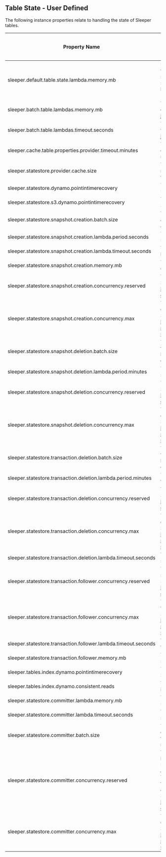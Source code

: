 ## Table State - User Defined

The following instance properties relate to handling the state of Sleeper tables.

| Property Name                                                  | Description                                                                                                                                                                                                                                                                                                                                                                                                                  | Default Value | Run CdkDeploy When Changed |
|----------------------------------------------------------------|------------------------------------------------------------------------------------------------------------------------------------------------------------------------------------------------------------------------------------------------------------------------------------------------------------------------------------------------------------------------------------------------------------------------------|---------------|----------------------------|
| sleeper.default.table.state.lambda.memory.mb                   | Default value for amount of memory in MB for each lambda that holds the state of Sleeper tables in memory. These use a state store provider which caches a number of tables at once, set in `sleeper.statestore.provider.cache.size`. Not all lambdas are covered by this, e.g. see `sleeper.batch.table.lambdas.memory.mb`.                                                                                                 | 4096          | false                      |
| sleeper.batch.table.lambdas.memory.mb                          | The amount of memory in MB for lambdas that create batches of tables to run some operation against, eg. create compaction jobs, run garbage collection, perform partition splitting.                                                                                                                                                                                                                                         | 1024          | false                      |
| sleeper.batch.table.lambdas.timeout.seconds                    | The timeout in seconds for lambdas that create batches of tables to run some operation against, eg. create compaction jobs, run garbage collection, perform partition splitting.                                                                                                                                                                                                                                             | 60            | false                      |
| sleeper.cache.table.properties.provider.timeout.minutes        | The timeout in minutes for when the table properties provider cache should be cleared, forcing table properties to be reloaded from S3.                                                                                                                                                                                                                                                                                      | 60            | false                      |
| sleeper.statestore.provider.cache.size                         | The maximum size of state store providers. If a state store is needed and the cache is full, the oldest state store in the cache will be removed to make space.                                                                                                                                                                                                                                                              | 10            | false                      |
| sleeper.statestore.dynamo.pointintimerecovery                  | This specifies whether point in time recovery is enabled for the DynamoDB state store. This is set on the DynamoDB tables.                                                                                                                                                                                                                                                                                                   | false         | true                       |
| sleeper.statestore.s3.dynamo.pointintimerecovery               | This specifies whether point in time recovery is enabled for the S3 state store. This is set on the revision DynamoDB table.                                                                                                                                                                                                                                                                                                 | false         | true                       |
| sleeper.statestore.snapshot.creation.batch.size                | The number of tables to create transaction log snapshots for in a single invocation. This will be the batch size for a lambda as an SQS FIFO event source. This can be a maximum of 10.                                                                                                                                                                                                                                      | 1             | false                      |
| sleeper.statestore.snapshot.creation.lambda.period.seconds     | The frequency in seconds with which the transaction log snapshot creation lambda is run.                                                                                                                                                                                                                                                                                                                                     | 60            | false                      |
| sleeper.statestore.snapshot.creation.lambda.timeout.seconds    | The timeout in seconds after which to terminate the transaction log snapshot creation lambda.                                                                                                                                                                                                                                                                                                                                | 900           | false                      |
| sleeper.statestore.snapshot.creation.memory.mb                 | The amount of memory in MB for the transaction log snapshot creation lambda.                                                                                                                                                                                                                                                                                                                                                 |               | false                      |
| sleeper.statestore.snapshot.creation.concurrency.reserved      | The reserved concurrency for the snapshot creation lambda.<br>See reserved concurrency overview at: https://docs.aws.amazon.com/lambda/latest/dg/configuration-concurrency.html                                                                                                                                                                                                                                              |               | false                      |
| sleeper.statestore.snapshot.creation.concurrency.max           | The maximum given concurrency allowed for the snapshot creation lambda.<br>See maximum concurrency overview at: https://aws.amazon.com/blogs/compute/introducing-maximum-concurrency-of-aws-lambda-functions-when-using-amazon-sqs-as-an-event-source/                                                                                                                                                                       |               | false                      |
| sleeper.statestore.snapshot.deletion.batch.size                | The number of tables to delete old transaction log snapshots for in a single invocation. This will be the batch size for a lambda as an SQS FIFO event source. This can be a maximum of 10.                                                                                                                                                                                                                                  | 1             | false                      |
| sleeper.statestore.snapshot.deletion.lambda.period.minutes     | The frequency in minutes with which the transaction log snapshot deletion lambda is run.                                                                                                                                                                                                                                                                                                                                     | 60            | false                      |
| sleeper.statestore.snapshot.deletion.concurrency.reserved      | The reserved concurrency for the snapshot deletion lambda.<br>See reserved concurrency overview at: https://docs.aws.amazon.com/lambda/latest/dg/configuration-concurrency.html                                                                                                                                                                                                                                              |               | false                      |
| sleeper.statestore.snapshot.deletion.concurrency.max           | The maximum given concurrency allowed for the snapshot deletion lambda.<br>See maximum concurrency overview at: https://aws.amazon.com/blogs/compute/introducing-maximum-concurrency-of-aws-lambda-functions-when-using-amazon-sqs-as-an-event-source/                                                                                                                                                                       |               | false                      |
| sleeper.statestore.transaction.deletion.batch.size             | The number of tables to delete old transaction log transactions for in a single invocation. This will be the batch size for a lambda as an SQS FIFO event source. This can be a maximum of 10.                                                                                                                                                                                                                               | 1             | false                      |
| sleeper.statestore.transaction.deletion.lambda.period.minutes  | The frequency in minutes with which the transaction log transaction deletion lambda is run.                                                                                                                                                                                                                                                                                                                                  | 60            | false                      |
| sleeper.statestore.transaction.deletion.concurrency.reserved   | The reserved concurrency for the transaction deletion lambda.<br>See reserved concurrency overview at: https://docs.aws.amazon.com/lambda/latest/dg/configuration-concurrency.html                                                                                                                                                                                                                                           |               | false                      |
| sleeper.statestore.transaction.deletion.concurrency.max        | The maximum given concurrency allowed for the transaction deletion lambda.<br>See maximum concurrency overview at: https://aws.amazon.com/blogs/compute/introducing-maximum-concurrency-of-aws-lambda-functions-when-using-amazon-sqs-as-an-event-source/                                                                                                                                                                    |               | false                      |
| sleeper.statestore.transaction.deletion.lambda.timeout.seconds | The maximum timeout for the transaction deletion lambda in seconds.                                                                                                                                                                                                                                                                                                                                                          | 900           | false                      |
| sleeper.statestore.transaction.follower.concurrency.reserved   | The reserved concurrency for the lambda that follows the state store transaction log to trigger updates.<br>See reserved concurrency overview at: https://docs.aws.amazon.com/lambda/latest/dg/configuration-concurrency.html                                                                                                                                                                                                |               | false                      |
| sleeper.statestore.transaction.follower.concurrency.max        | The maximum given concurrency allowed for the lambda that follows the state store transaction log to trigger updates.<br>See maximum concurrency overview at: https://aws.amazon.com/blogs/compute/introducing-maximum-concurrency-of-aws-lambda-functions-when-using-amazon-sqs-as-an-event-source/                                                                                                                         |               | false                      |
| sleeper.statestore.transaction.follower.lambda.timeout.seconds | The maximum timeout in seconds for the lambda that follows the state store transaction log to trigger updates.                                                                                                                                                                                                                                                                                                               | 900           | false                      |
| sleeper.statestore.transaction.follower.memory.mb              | The amount of memory in MB for the lambda that follows the state store transaction log to trigger updates.                                                                                                                                                                                                                                                                                                                   |               | false                      |
| sleeper.tables.index.dynamo.pointintimerecovery                | This specifies whether point in time recovery is enabled for the Sleeper table index. This is set on the DynamoDB tables.                                                                                                                                                                                                                                                                                                    | false         | true                       |
| sleeper.tables.index.dynamo.consistent.reads                   | This specifies whether queries and scans against the table index DynamoDB tables are strongly consistent.                                                                                                                                                                                                                                                                                                                    | true          | false                      |
| sleeper.statestore.committer.lambda.memory.mb                  | The amount of memory in MB for the lambda that commits state store updates.                                                                                                                                                                                                                                                                                                                                                  |               | true                       |
| sleeper.statestore.committer.lambda.timeout.seconds            | The timeout for the lambda that commits state store updates in seconds.                                                                                                                                                                                                                                                                                                                                                      | 900           | true                       |
| sleeper.statestore.committer.batch.size                        | The number of state store updates to be sent to the state store committer lambda in one invocation. This will be the batch size for a lambda as an SQS FIFO event source. This can be a maximum of 10.                                                                                                                                                                                                                       | 10            | false                      |
| sleeper.statestore.committer.concurrency.reserved              | The reserved concurrency for the state store committer lambda.<br>Presently this value defaults to 10 to align with expectations around table efficiency.<br>This is to ensure that state store operations can still be applied to at least 10 tables, even when concurrency is used up in the account.<br>See reserved concurrency overview at: https://docs.aws.amazon.com/lambda/latest/dg/configuration-concurrency.html | 10            | false                      |
| sleeper.statestore.committer.concurrency.max                   | The maximum given concurrency allowed for the state store committer lambda.<br>See maximum concurrency overview at: https://aws.amazon.com/blogs/compute/introducing-maximum-concurrency-of-aws-lambda-functions-when-using-amazon-sqs-as-an-event-source/                                                                                                                                                                   |               | false                      |
